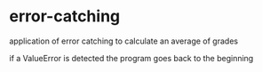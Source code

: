 # error-catching
application of error catching to calculate an average of grades

if a ValueError is detected the program goes back to the beginning
